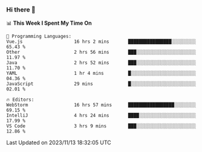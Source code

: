 ### Hi there 👋

<!--
**asdf12303116/asdf12303116** is a ✨ _special_ ✨ repository because its `README.md` (this file) appears on your GitHub profile.

Here are some ideas to get you started:

- 🔭 I’m currently working on ...
- 🌱 I’m currently learning ...
- 👯 I’m looking to collaborate on ...
- 🤔 I’m looking for help with ...
- 💬 Ask me about ...
- 📫 How to reach me: ...
- 😄 Pronouns: ...
- ⚡ Fun fact: ...
-->

<!--START_SECTION:waka-->
📊 **This Week I Spent My Time On** 

```text
💬 Programming Languages: 
Vue.js                   16 hrs 2 mins       ████████████████░░░░░░░░░   65.43 % 
Other                    2 hrs 56 mins       ███░░░░░░░░░░░░░░░░░░░░░░   11.97 % 
Java                     2 hrs 52 mins       ███░░░░░░░░░░░░░░░░░░░░░░   11.70 % 
YAML                     1 hr 4 mins         █░░░░░░░░░░░░░░░░░░░░░░░░   04.36 % 
JavaScript               29 mins             █░░░░░░░░░░░░░░░░░░░░░░░░   02.01 % 

🔥 Editors: 
WebStorm                 16 hrs 57 mins      █████████████████░░░░░░░░   69.15 % 
IntelliJ                 4 hrs 24 mins       ████░░░░░░░░░░░░░░░░░░░░░   17.99 % 
VS Code                  3 hrs 9 mins        ███░░░░░░░░░░░░░░░░░░░░░░   12.86 % 
```


 Last Updated on 2023/11/13 18:32:05 UTC
<!--END_SECTION:waka-->
